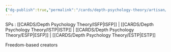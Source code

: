 ```yaml
---
{"dg-publish":true,"permalink":"/cards/depth-psychology-theory/artisan/","created":"2023-01-12T14:31:57.865+01:00","updated":"2023-04-21T17:50:37.563+02:00"}
---
```



SPs : [[CARDS/Depth Psychology Theory/ISFP\|ISFP]] | [[CARDS/Depth Psychology Theory/ISTP\|ISTP]] | [[CARDS/Depth Psychology Theory/ESFP\|ESFP]] | [[CARDS/Depth Psychology Theory/ESTP\|ESTP]] 

Freedom-based creators
